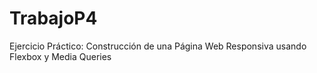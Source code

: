 # TrabajoP4
Ejercicio Práctico: Construcción de una Página Web Responsiva usando Flexbox y Media Queries
